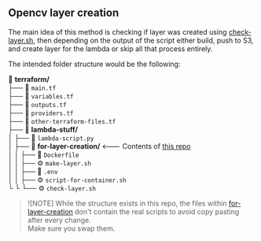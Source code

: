 ## Opencv layer creation
The main idea of this method is checking if layer was created using [check-layer.sh](./lambda-stuff/for-layer-creation/check-layer.sh), then depending on the output of the script either build, push to S3, and create layer for the lambda or skip all that process entirely.

The intended folder structure would be the following:

📂 **terraform/**  
├── 📄 `main.tf`  
├── 📄 `variables.tf`  
├── 📄 `outputs.tf`  
├── 📄 `providers.tf`  
├── 📄 `other-terraform-files.tf`  
├── 📂 **lambda-stuff/**  
│   ├── 🐍 `lambda-script.py`  
│   ├── 📂 **for-layer-creation/** <--- Contents of [this repo](/../)  
│   │   ├── 🐳 `Dockerfile`  
│   │   ├── ⚙️ `make-layer.sh`  
│   │   ├── 📝 `.env`  
│   │   ├── ⚙️ `script-for-container.sh`  
└   └   └── ⚙️ `check-layer.sh`  
  
>![NOTE]
>While the structure exists in this repo, the files within [for-layer-creation](./lambda-stuff/for-layer-creation/) don't contain
the real scripts to avoid copy pasting after every change.  
>Make sure you swap them.